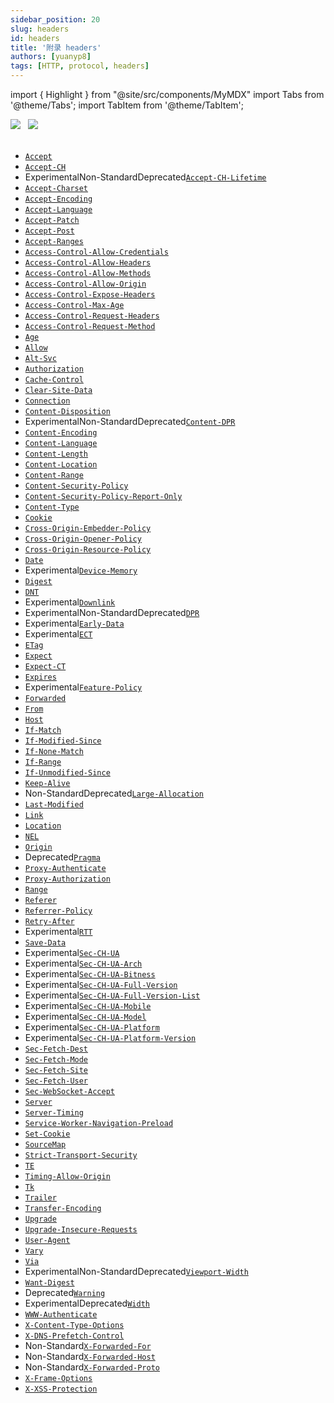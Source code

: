 ```yaml
---
sidebar_position: 20
slug: headers
id: headers
title: '附录 headers'
authors: [yuanyp8]
tags: [HTTP, protocol, headers]
---
```


import { Highlight } from "@site/src/components/MyMDX"
import Tabs from '@theme/Tabs';
import TabItem from '@theme/TabItem';

<img className="Badges" src="https://img.shields.io/badge/author-yuanyp8-yellowgreen" />  
&nbsp;
 <img className="Badges" src="https://img.shields.io/badge/reference-mozilla-lightgrey"/><br/>  
&nbsp;
<br />


- [`Accept`](https://developer.mozilla.org/zh-CN/docs/Web/HTTP/Headers/Accept)
- [`Accept-CH`](https://developer.mozilla.org/zh-CN/docs/Web/HTTP/Headers/Accept-CH)
- ExperimentalNon-StandardDeprecated[`Accept-CH-Lifetime`](https://developer.mozilla.org/zh-CN/docs/Web/HTTP/Headers/Accept-CH-Lifetime)
- [`Accept-Charset`](https://developer.mozilla.org/zh-CN/docs/Web/HTTP/Headers/Accept-Charset)
- [`Accept-Encoding`](https://developer.mozilla.org/zh-CN/docs/Web/HTTP/Headers/Accept-Encoding)
- [`Accept-Language`](https://developer.mozilla.org/zh-CN/docs/Web/HTTP/Headers/Accept-Language)
- [`Accept-Patch`](https://developer.mozilla.org/zh-CN/docs/Web/HTTP/Headers/Accept-Patch)
- [`Accept-Post`](https://developer.mozilla.org/zh-CN/docs/Web/HTTP/Headers/Accept-Post)
- [`Accept-Ranges`](https://developer.mozilla.org/zh-CN/docs/Web/HTTP/Headers/Accept-Ranges)
- [`Access-Control-Allow-Credentials`](https://developer.mozilla.org/zh-CN/docs/Web/HTTP/Headers/Access-Control-Allow-Credentials)
- [`Access-Control-Allow-Headers`](https://developer.mozilla.org/zh-CN/docs/Web/HTTP/Headers/Access-Control-Allow-Headers)
- [`Access-Control-Allow-Methods`](https://developer.mozilla.org/zh-CN/docs/Web/HTTP/Headers/Access-Control-Allow-Methods)
- [`Access-Control-Allow-Origin`](https://developer.mozilla.org/zh-CN/docs/Web/HTTP/Headers/Access-Control-Allow-Origin)
- [`Access-Control-Expose-Headers`](https://developer.mozilla.org/zh-CN/docs/Web/HTTP/Headers/Access-Control-Expose-Headers)
- [`Access-Control-Max-Age`](https://developer.mozilla.org/zh-CN/docs/Web/HTTP/Headers/Access-Control-Max-Age)
- [`Access-Control-Request-Headers`](https://developer.mozilla.org/zh-CN/docs/Web/HTTP/Headers/Access-Control-Request-Headers)
- [`Access-Control-Request-Method`](https://developer.mozilla.org/zh-CN/docs/Web/HTTP/Headers/Access-Control-Request-Method)
- [`Age`](https://developer.mozilla.org/zh-CN/docs/Web/HTTP/Headers/Age)
- [`Allow`](https://developer.mozilla.org/zh-CN/docs/Web/HTTP/Headers/Allow)
- [`Alt-Svc`](https://developer.mozilla.org/zh-CN/docs/Web/HTTP/Headers/Alt-Svc)
- [`Authorization`](https://developer.mozilla.org/zh-CN/docs/Web/HTTP/Headers/Authorization)
- [`Cache-Control`](https://developer.mozilla.org/zh-CN/docs/Web/HTTP/Headers/Cache-Control)
- [`Clear-Site-Data`](https://developer.mozilla.org/zh-CN/docs/Web/HTTP/Headers/Clear-Site-Data)
- [`Connection`](https://developer.mozilla.org/zh-CN/docs/Web/HTTP/Headers/Connection)
- [`Content-Disposition`](https://developer.mozilla.org/zh-CN/docs/Web/HTTP/Headers/Content-Disposition)
- ExperimentalNon-StandardDeprecated[`Content-DPR`](https://developer.mozilla.org/zh-CN/docs/Web/HTTP/Headers/Content-DPR)
- [`Content-Encoding`](https://developer.mozilla.org/zh-CN/docs/Web/HTTP/Headers/Content-Encoding)
- [`Content-Language`](https://developer.mozilla.org/zh-CN/docs/Web/HTTP/Headers/Content-Language)
- [`Content-Length`](https://developer.mozilla.org/zh-CN/docs/Web/HTTP/Headers/Content-Length)
- [`Content-Location`](https://developer.mozilla.org/zh-CN/docs/Web/HTTP/Headers/Content-Location)
- [`Content-Range`](https://developer.mozilla.org/zh-CN/docs/Web/HTTP/Headers/Content-Range)
- [`Content-Security-Policy`](https://developer.mozilla.org/zh-CN/docs/Web/HTTP/Headers/Content-Security-Policy)
- [`Content-Security-Policy-Report-Only`](https://developer.mozilla.org/zh-CN/docs/Web/HTTP/Headers/Content-Security-Policy-Report-Only)
- [`Content-Type`](https://developer.mozilla.org/zh-CN/docs/Web/HTTP/Headers/Content-Type)
- [`Cookie`](https://developer.mozilla.org/zh-CN/docs/Web/HTTP/Headers/Cookie)
- [`Cross-Origin-Embedder-Policy`](https://developer.mozilla.org/zh-CN/docs/Web/HTTP/Headers/Cross-Origin-Embedder-Policy)
- [`Cross-Origin-Opener-Policy`](https://developer.mozilla.org/zh-CN/docs/Web/HTTP/Headers/Cross-Origin-Opener-Policy)
- [`Cross-Origin-Resource-Policy`](https://developer.mozilla.org/zh-CN/docs/Web/HTTP/Headers/Cross-Origin-Resource-Policy)
- [`Date`](https://developer.mozilla.org/zh-CN/docs/Web/HTTP/Headers/Date)
- Experimental[`Device-Memory`](https://developer.mozilla.org/zh-CN/docs/Web/HTTP/Headers/Device-Memory)
- [`Digest`](https://developer.mozilla.org/zh-CN/docs/Web/HTTP/Headers/Digest)
- [`DNT`](https://developer.mozilla.org/zh-CN/docs/Web/HTTP/Headers/DNT)
- Experimental[`Downlink`](https://developer.mozilla.org/zh-CN/docs/Web/HTTP/Headers/Downlink)
- ExperimentalNon-StandardDeprecated[`DPR`](https://developer.mozilla.org/zh-CN/docs/Web/HTTP/Headers/DPR)
- Experimental[`Early-Data`](https://developer.mozilla.org/zh-CN/docs/Web/HTTP/Headers/Early-Data)
- Experimental[`ECT`](https://developer.mozilla.org/zh-CN/docs/Web/HTTP/Headers/ECT)
- [`ETag`](https://developer.mozilla.org/zh-CN/docs/Web/HTTP/Headers/ETag)
- [`Expect`](https://developer.mozilla.org/zh-CN/docs/Web/HTTP/Headers/Expect)
- [`Expect-CT`](https://developer.mozilla.org/zh-CN/docs/Web/HTTP/Headers/Expect-CT)
- [`Expires`](https://developer.mozilla.org/zh-CN/docs/Web/HTTP/Headers/Expires)
- Experimental[`Feature-Policy`](https://developer.mozilla.org/zh-CN/docs/Web/HTTP/Headers/Feature-Policy)
- [`Forwarded`](https://developer.mozilla.org/zh-CN/docs/Web/HTTP/Headers/Forwarded)
- [`From`](https://developer.mozilla.org/zh-CN/docs/Web/HTTP/Headers/From)
- [`Host`](https://developer.mozilla.org/zh-CN/docs/Web/HTTP/Headers/Host)
- [`If-Match`](https://developer.mozilla.org/zh-CN/docs/Web/HTTP/Headers/If-Match)
- [`If-Modified-Since`](https://developer.mozilla.org/zh-CN/docs/Web/HTTP/Headers/If-Modified-Since)
- [`If-None-Match`](https://developer.mozilla.org/zh-CN/docs/Web/HTTP/Headers/If-None-Match)
- [`If-Range`](https://developer.mozilla.org/zh-CN/docs/Web/HTTP/Headers/If-Range)
- [`If-Unmodified-Since`](https://developer.mozilla.org/zh-CN/docs/Web/HTTP/Headers/If-Unmodified-Since)
- [`Keep-Alive`](https://developer.mozilla.org/zh-CN/docs/Web/HTTP/Headers/Keep-Alive)
- Non-StandardDeprecated[`Large-Allocation`](https://developer.mozilla.org/zh-CN/docs/Web/HTTP/Headers/Large-Allocation)
- [`Last-Modified`](https://developer.mozilla.org/zh-CN/docs/Web/HTTP/Headers/Last-Modified)
- [`Link`](https://developer.mozilla.org/zh-CN/docs/Web/HTTP/Headers/Link)
- [`Location`](https://developer.mozilla.org/zh-CN/docs/Web/HTTP/Headers/Location)
- [`NEL`](https://developer.mozilla.org/zh-CN/docs/Web/HTTP/Headers/NEL)
- [`Origin`](https://developer.mozilla.org/zh-CN/docs/Web/HTTP/Headers/Origin)
- Deprecated[`Pragma`](https://developer.mozilla.org/zh-CN/docs/Web/HTTP/Headers/Pragma)
- [`Proxy-Authenticate`](https://developer.mozilla.org/zh-CN/docs/Web/HTTP/Headers/Proxy-Authenticate)
- [`Proxy-Authorization`](https://developer.mozilla.org/zh-CN/docs/Web/HTTP/Headers/Proxy-Authorization)
- [`Range`](https://developer.mozilla.org/zh-CN/docs/Web/HTTP/Headers/Range)
- [`Referer`](https://developer.mozilla.org/zh-CN/docs/Web/HTTP/Headers/Referer)
- [`Referrer-Policy`](https://developer.mozilla.org/zh-CN/docs/Web/HTTP/Headers/Referrer-Policy)
- [`Retry-After`](https://developer.mozilla.org/zh-CN/docs/Web/HTTP/Headers/Retry-After)
- Experimental[`RTT`](https://developer.mozilla.org/zh-CN/docs/Web/HTTP/Headers/RTT)
- [`Save-Data`](https://developer.mozilla.org/zh-CN/docs/Web/HTTP/Headers/Save-Data)
- Experimental[`Sec-CH-UA`](https://developer.mozilla.org/zh-CN/docs/Web/HTTP/Headers/Sec-CH-UA)
- Experimental[`Sec-CH-UA-Arch`](https://developer.mozilla.org/zh-CN/docs/Web/HTTP/Headers/Sec-CH-UA-Arch)
- Experimental[`Sec-CH-UA-Bitness`](https://developer.mozilla.org/zh-CN/docs/Web/HTTP/Headers/Sec-CH-UA-Bitness)
- Experimental[`Sec-CH-UA-Full-Version`](https://developer.mozilla.org/zh-CN/docs/Web/HTTP/Headers/Sec-CH-UA-Full-Version)
- Experimental[`Sec-CH-UA-Full-Version-List`](https://developer.mozilla.org/zh-CN/docs/Web/HTTP/Headers/Sec-CH-UA-Full-Version-List)
- Experimental[`Sec-CH-UA-Mobile`](https://developer.mozilla.org/zh-CN/docs/Web/HTTP/Headers/Sec-CH-UA-Mobile)
- Experimental[`Sec-CH-UA-Model`](https://developer.mozilla.org/zh-CN/docs/Web/HTTP/Headers/Sec-CH-UA-Model)
- Experimental[`Sec-CH-UA-Platform`](https://developer.mozilla.org/zh-CN/docs/Web/HTTP/Headers/Sec-CH-UA-Platform)
- Experimental[`Sec-CH-UA-Platform-Version`](https://developer.mozilla.org/zh-CN/docs/Web/HTTP/Headers/Sec-CH-UA-Platform-Version)
- [`Sec-Fetch-Dest`](https://developer.mozilla.org/zh-CN/docs/Web/HTTP/Headers/Sec-Fetch-Dest)
- [`Sec-Fetch-Mode`](https://developer.mozilla.org/zh-CN/docs/Web/HTTP/Headers/Sec-Fetch-Mode)
- [`Sec-Fetch-Site`](https://developer.mozilla.org/zh-CN/docs/Web/HTTP/Headers/Sec-Fetch-Site)
- [`Sec-Fetch-User`](https://developer.mozilla.org/zh-CN/docs/Web/HTTP/Headers/Sec-Fetch-User)
- [`Sec-WebSocket-Accept`](https://developer.mozilla.org/zh-CN/docs/Web/HTTP/Headers/Sec-WebSocket-Accept)
- [`Server`](https://developer.mozilla.org/zh-CN/docs/Web/HTTP/Headers/Server)
- [`Server-Timing`](https://developer.mozilla.org/zh-CN/docs/Web/HTTP/Headers/Server-Timing)
- [`Service-Worker-Navigation-Preload`](https://developer.mozilla.org/zh-CN/docs/Web/HTTP/Headers/Service-Worker-Navigation-Preload)
- [`Set-Cookie`](https://developer.mozilla.org/zh-CN/docs/Web/HTTP/Headers/Set-Cookie)
- [`SourceMap`](https://developer.mozilla.org/zh-CN/docs/Web/HTTP/Headers/SourceMap)
- [`Strict-Transport-Security`](https://developer.mozilla.org/zh-CN/docs/Web/HTTP/Headers/Strict-Transport-Security)
- [`TE`](https://developer.mozilla.org/zh-CN/docs/Web/HTTP/Headers/TE)
- [`Timing-Allow-Origin`](https://developer.mozilla.org/zh-CN/docs/Web/HTTP/Headers/Timing-Allow-Origin)
- [`Tk`](https://developer.mozilla.org/zh-CN/docs/Web/HTTP/Headers/Tk)
- [`Trailer`](https://developer.mozilla.org/zh-CN/docs/Web/HTTP/Headers/Trailer)
- [`Transfer-Encoding`](https://developer.mozilla.org/zh-CN/docs/Web/HTTP/Headers/Transfer-Encoding)
- [`Upgrade`](https://developer.mozilla.org/zh-CN/docs/Web/HTTP/Headers/Upgrade)
- [`Upgrade-Insecure-Requests`](https://developer.mozilla.org/zh-CN/docs/Web/HTTP/Headers/Upgrade-Insecure-Requests)
- [`User-Agent`](https://developer.mozilla.org/zh-CN/docs/Web/HTTP/Headers/User-Agent)
- [`Vary`](https://developer.mozilla.org/zh-CN/docs/Web/HTTP/Headers/Vary)
- [`Via`](https://developer.mozilla.org/zh-CN/docs/Web/HTTP/Headers/Via)
- ExperimentalNon-StandardDeprecated[`Viewport-Width`](https://developer.mozilla.org/zh-CN/docs/Web/HTTP/Headers/Viewport-Width)
- [`Want-Digest`](https://developer.mozilla.org/zh-CN/docs/Web/HTTP/Headers/Want-Digest)
- Deprecated[`Warning`](https://developer.mozilla.org/zh-CN/docs/Web/HTTP/Headers/Warning)
- ExperimentalDeprecated[`Width`](https://developer.mozilla.org/zh-CN/docs/Web/HTTP/Headers/Width)
- [`WWW-Authenticate`](https://developer.mozilla.org/zh-CN/docs/Web/HTTP/Headers/WWW-Authenticate)
- [`X-Content-Type-Options`](https://developer.mozilla.org/zh-CN/docs/Web/HTTP/Headers/X-Content-Type-Options)
- [`X-DNS-Prefetch-Control`](https://developer.mozilla.org/zh-CN/docs/Web/HTTP/Headers/X-DNS-Prefetch-Control)
- Non-Standard[`X-Forwarded-For`](https://developer.mozilla.org/zh-CN/docs/Web/HTTP/Headers/X-Forwarded-For)
- Non-Standard[`X-Forwarded-Host`](https://developer.mozilla.org/zh-CN/docs/Web/HTTP/Headers/X-Forwarded-Host)
- Non-Standard[`X-Forwarded-Proto`](https://developer.mozilla.org/zh-CN/docs/Web/HTTP/Headers/X-Forwarded-Proto)
- [`X-Frame-Options`](https://developer.mozilla.org/zh-CN/docs/Web/HTTP/Headers/X-Frame-Options)
- [`X-XSS-Protection`](https://developer.mozilla.org/zh-CN/docs/Web/HTTP/Headers/X-XSS-Protection)